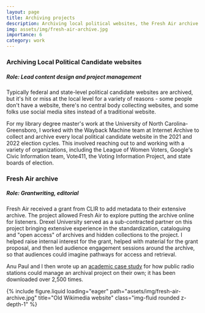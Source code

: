 ```yaml
---
layout: page
title: Archiving projects
description: Archiving local political websites, the Fresh Air archive
img: assets/img/fresh-air-archive.jpg
importance: 6
category: work
---
```


<p><h3>Archiving Local Political Candidate websites</h3><p>
    <p><h5><b>Role:</b> Lead content design and project management</h5><p>

Typically federal and state-level political candidate websites are archived, but it's hit or miss at the local level for a variety of reasons - some people don't have a website, there's no central body collecting websites, and some folks use social media sites instead of a traditional website. <p>

For my library degree master's work at the University of North Carolina-Greensboro, I worked with the Wayback Machine team at Internet Archive to collect and archive every local political candidate website in the 2021 and 2022 election cycles. This involved reaching out to and working with a variety of organizations, including the League of Women Voters, Google's Civic Information team, Vote411, the Voting Information Project, and state boards of election. <p>

<p><h3>Fresh Air archive</h3><p>
    <p><h5><b>Role:</b> Grantwriting, editorial</h5><p>

Fresh Air received a grant from CLIR to add metadata to their extensive archive. The project allowed Fresh Air to explore putting the archive online for listeners. Drexel University served as a sub-contracted partner on this project bringing extensive experience in the standardization, cataloguing and "open access" of archives and hidden collections to the project. I helped raise internal interest for the grant, helped with material for the grant proposal, and then led audience engagement sessions around the archive, so that audiences could imagine pathways for access and retrieval. <p>

Anu Paul and I then wrote up an <a href="https://digitalcommons.kennesaw.edu/provenance/vol34/iss1/6/">academic case study</a> for how public radio stations could manage an archival project on their own; it has been downloaded over 2,500 times. 

<div class="row">
    <div class="col-sm mt-3 mt-md-0">
        {% include figure.liquid loading="eager" path="assets/img/fresh-air-archive.jpg" title="Old Wikimedia website" class="img-fluid rounded z-depth-1" %}
    </div>
</div>
